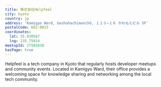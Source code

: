 ```yaml
---
title: 株式会社Helpfeel
city: kyoto
country: jp
address: 'Kamigyo Ward, Goshohachimanchō, １１０−１６ かわもとビル 5F'
postalCode: 602-0023
coordinates:
  lat: 35.030567
  lng: 135.75914
meetupId: 27585838
hasPage: true
---
```


Helpfeel is a tech company in Kyoto that regularly hosts developer meetups and community events. Located in Kamigyo Ward, their office provides a welcoming space for knowledge sharing and networking among the local tech community.
